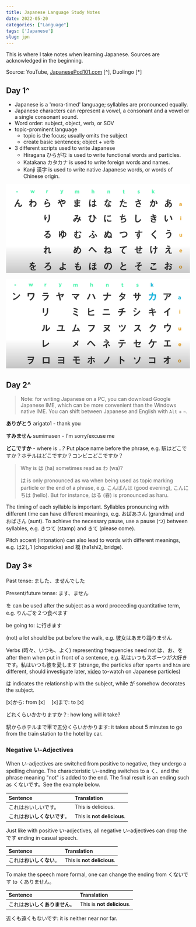 ```yaml
---
title: Japanese Language Study Notes
date: 2022-05-20
categories: ["Language"]
tags: ['Japanese']
slug: jpn
---
```


This is where I take notes when learning Japanese. Sources are acknowledged in the beginning.

Source: YouTube, [JapanesePod101.com](https://www.youtube.com/watch?v=8YV8KmfBbBM) [^], Duolingo [*]

## Day 1^

- Japanese is a 'mora-timed' language; syllables are pronounced equally.
- Japanese characters can represent a vowel, a consonant and a vowel or a single consonant sound.
- Word order: subject, object, verb, or SOV
- topic-prominent language
  - topic is the focus; usually omits the subject
  - create basic sentences; object + verb
- 3 different scripts used to write Japanese
  - Hiragana ひらがな is used to write functional words and particles.
  - Katakana カタカナ is used to write foreign words and names.
  - Kanji 漢字 is used to write native Japanese words, or words of Chinese origin.

![](hiragana.png)

![](katakana.png)

## Day 2^

> Note: for writing Japanese on a PC, you can download Google Japanese IME, which can be more convenient than the Windows native IME. You can shift between Japanese and English with `Alt` + `~`.

**ありがとう** arigato1 - thank you

**すみません** sumimasen - I'm sorry/excuse me

**どこですか** - where is ...? Put place name before the phrase, e.g. 駅はどこですか？ホテルはどこですか？コンビニどこですか？

> Why is は (ha) sometimes read as わ (wa)? 
>
> は is only pronounced as wa when being used as topic marking particle or the end of a phrase, e.g. こんばんは (good evening), こんにちは (hello). But for instance, はる (春) is pronounced as haru.

The timing of each syllable is important. Syllables pronouncing with different time can have different meanings, e.g. おばあさん (grandma) and おばさん (aunt). To achieve the necessary pause, use a pause (つ) between syllables, e.g. きつて (stamp) and きて (please come).

Pitch accent (intonation) can also lead to words with different meanings, e.g. は2し1 (chopsticks) and 橋 (ha1shi2, bridge).

## Day 3*

Past tense: ました、ませんでした

Present/future tense: ます、ません

を can be used after the subject as a word proceeding quantitative term, e.g. りんごを２つ食べます

be going to: に行きます

(not) a lot should be put before the walk, e.g. 彼女はあまり踊りません

Verbs (時々、いつも、よく) representing frequencies need not は、お、を after them when put in front of a sentence, e.g. 私はいつもスポーツが大好きです。私はいつも彼を愛します (strange, the particles after `sports` and `him` are different, should investigate later, [video](https://youtu.be/UaI7UpOl-Xk) to-watch on Japanese particles)

は indicates the relationship with the subject, while が somehow decorates the subject.

[x]から: from [x] 　[x]まで: to [x]

どれくらいかかりますか？: how long will it take?

駅からホテルまで車で五分くらいかかります: it takes about 5 minutes to go from the train station to the hotel by car.

### Negative い-Adjectives

When い-adjectives are switched from positive to negative, they undergo a spelling change. The characteristic い-ending switches to a く、and the phrase meaning "not" is added to the end. The final result is an ending such as くないです。See the example below.

| Sentence                     | Translation                |
| :--------------------------- | :------------------------- |
| これはおいしいです。         | This is delicious.         |
| これは**おいしくないです**。 | This is **not delicious**. |

Just like with positive い-adjectives, all negative い-adjectives can drop the です ending in casual speech.

| Sentence                 | Translation                |
| :----------------------- | :------------------------- |
| これは**おいしくない**。 | This is **not delicious**. |

To make the speech more formal, one can change the ending from くないです to くありません。

| Sentence                       | Translation                |
| :----------------------------- | :------------------------- |
| これは**おいしくありません**。 | This is **not delicious**. |

近くも遠くもないです: it is neither near nor far.

